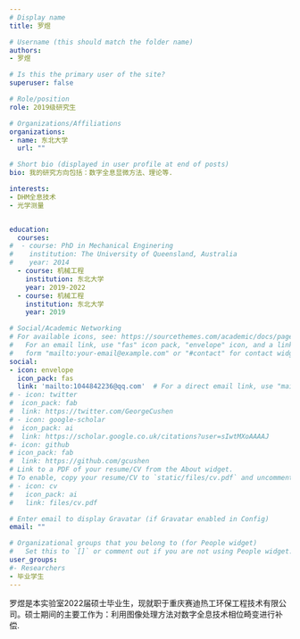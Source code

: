 ```yaml
---
# Display name
title: 罗煜

# Username (this should match the folder name)
authors:
- 罗煜

# Is this the primary user of the site?
superuser: false

# Role/position
role: 2019级研究生

# Organizations/Affiliations
organizations:
- name: 东北大学
  url: ""

# Short bio (displayed in user profile at end of posts)
bio: 我的研究方向包括：数字全息显微方法、理论等.

interests:
- DHM全息技术
- 光学测量


education:
  courses:
#  - course: PhD in Mechanical Enginering
#    institution: The University of Queensland, Australia
#    year: 2014
  - course: 机械工程
    institution: 东北大学
    year: 2019-2022
  - course: 机械工程
    institution: 东北大学
    year: 2019

# Social/Academic Networking
# For available icons, see: https://sourcethemes.com/academic/docs/page-builder/#icons
#   For an email link, use "fas" icon pack, "envelope" icon, and a link in the
#   form "mailto:your-email@example.com" or "#contact" for contact widget.
social:
- icon: envelope
  icon_pack: fas
  link: 'mailto:1044842236@qq.com'  # For a direct email link, use "mailto:test@example.org".
# - icon: twitter
#  icon_pack: fab
#  link: https://twitter.com/GeorgeCushen
# - icon: google-scholar
#  icon_pack: ai
#  link: https://scholar.google.co.uk/citations?user=sIwtMXoAAAAJ
#- icon: github
# icon_pack: fab
#  link: https://github.com/gcushen
# Link to a PDF of your resume/CV from the About widget.
# To enable, copy your resume/CV to `static/files/cv.pdf` and uncomment the lines below.
# - icon: cv
#   icon_pack: ai
#   link: files/cv.pdf

# Enter email to display Gravatar (if Gravatar enabled in Config)
email: ""

# Organizational groups that you belong to (for People widget)
#   Set this to `[]` or comment out if you are not using People widget.
user_groups:
#- Researchers
- 毕业学生
---
```


罗煜是本实验室2022届硕士毕业生，现就职于重庆赛迪热工环保工程技术有限公司。硕士期间的主要工作为：利用图像处理方法对数字全息技术相位畸变进行补偿.

